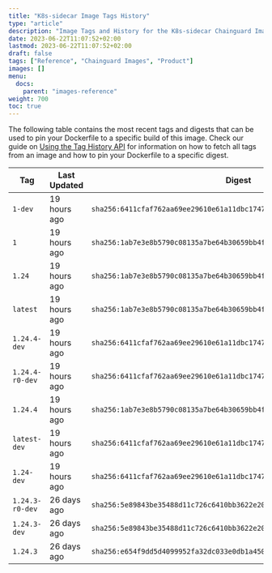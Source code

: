 ```yaml
---
title: "K8s-sidecar Image Tags History"
type: "article"
description: "Image Tags and History for the K8s-sidecar Chainguard Image"
date: 2023-06-22T11:07:52+02:00
lastmod: 2023-06-22T11:07:52+02:00
draft: false
tags: ["Reference", "Chainguard Images", "Product"]
images: []
menu:
  docs:
    parent: "images-reference"
weight: 700
toc: true
---
```


The following table contains the most recent tags and digests that can be used to pin your Dockerfile to a specific build of this image. Check our guide on [Using the Tag History API](/chainguard/chainguard-images/using-the-tag-history-api/) for information on how to fetch all tags from an image and how to pin your Dockerfile to a specific digest.

| Tag             | Last Updated | Digest                                                                    |
|-----------------|--------------|---------------------------------------------------------------------------|
| `1-dev`         | 19 hours ago | `sha256:6411cfaf762aa69ee29610e61a11dbc174765dcfbdcd680a4c87f32b0679d898` |
| `1`             | 19 hours ago | `sha256:1ab7e3e8b5790c08135a7be64b30659bb4fadee2067029eb6772ca6e6050fff2` |
| `1.24`          | 19 hours ago | `sha256:1ab7e3e8b5790c08135a7be64b30659bb4fadee2067029eb6772ca6e6050fff2` |
| `latest`        | 19 hours ago | `sha256:1ab7e3e8b5790c08135a7be64b30659bb4fadee2067029eb6772ca6e6050fff2` |
| `1.24.4-dev`    | 19 hours ago | `sha256:6411cfaf762aa69ee29610e61a11dbc174765dcfbdcd680a4c87f32b0679d898` |
| `1.24.4-r0-dev` | 19 hours ago | `sha256:6411cfaf762aa69ee29610e61a11dbc174765dcfbdcd680a4c87f32b0679d898` |
| `1.24.4`        | 19 hours ago | `sha256:1ab7e3e8b5790c08135a7be64b30659bb4fadee2067029eb6772ca6e6050fff2` |
| `latest-dev`    | 19 hours ago | `sha256:6411cfaf762aa69ee29610e61a11dbc174765dcfbdcd680a4c87f32b0679d898` |
| `1.24-dev`      | 19 hours ago | `sha256:6411cfaf762aa69ee29610e61a11dbc174765dcfbdcd680a4c87f32b0679d898` |
| `1.24.3-r0-dev` | 26 days ago  | `sha256:5e89843be35488d11c726c6410bb3622e2005fffd4cba35f4134942891e9dcac` |
| `1.24.3-dev`    | 26 days ago  | `sha256:5e89843be35488d11c726c6410bb3622e2005fffd4cba35f4134942891e9dcac` |
| `1.24.3`        | 26 days ago  | `sha256:e654f9dd5d4099952fa32dc033e0db1a4501d81e995f4235b5ae0ed9ad9c7a1a` |

